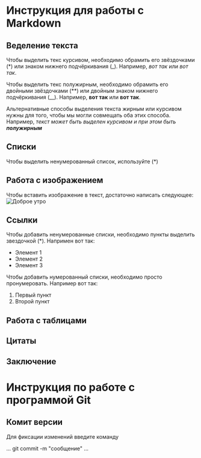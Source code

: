 # Инструкция для работы с Markdown

## Веделение текста

Чтобы выделить текс курсивом, необходимо обрамить его звёздочками (*) или знаком нижнего подчёркивания (_). Например, *вот так* или _вот так_.

Чтобы выделить текс полужирным, необходимо обрамить его двойными звёздочками (**) или двойным знаком нижнего подчёркивания (__). Например, **вот так** или __вот так__.

Альтернативные способы выделения текста жирным или курсивом нужны для того, чтобы мы могли совмещать оба этих способа. Например, _текст может быть выделен курсивом и при этом быть **полужирным**_
## Списки
Чтобы выделить ненумерованный список, используйте (*)
## Работа с изображением

Чтобы вставить изображение в текст, достаточно написать следующее:
![Доброе утро](morning.jpg)

## Ссылки

Чтобы добавить ненумерованные списки, необходимо пункты выделить звездочкой (*). Напримен вот так:
* Элемент 1
* Элемент 2
* Элемент 3

Чтобы добавить нумерованный списки, необходимо просто пронумеровать. Например вот так:
1. Первый пункт
2. Второй пункт
## Работа с таблицами

## Цитаты

## Заключение 

# Инструкция по работе с программой Git

## Комит версии

Для фиксации изменений введите команду

...
git commit -m "сообщение"
...
